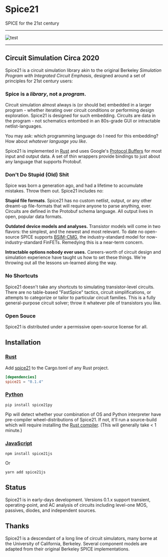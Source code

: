 
# Spice21

SPICE for the 21st century 

---

![test](https://github.com/HW21/Spice21/workflows/test/badge.svg)

--- 

## Circuit Simulation Circa 2020 

Spice21 is a circuit simulation library akin to the original Berkeley 
*Simulation Program with Integrated Circuit Emphasis*,
designed around a set of principles for 21st century users: 

### Spice is a *library*, not a *program*. 

Circuit simulation almost always is (or should be) embedded in a larger program - 
whether iterating over circuit conditions or performing design exploration. 
Spice21 is designed for such embedding. 
Circuits are data in the program - not schematics entombed in an 80s-grade GUI 
or intractable netlist-languages. 

You may ask: which programming language do I need for this embedding? 
How about *whatever language you like*. 

Spice21 is implemented in [Rust](https://www.rust-lang.org/) 
and uses Google's [Protocol Buffers](https://developers.google.com/protocol-buffers) 
for most input and output data. 
A set of thin wrappers provide bindings to just about any language that supports Protobuf. 

### Don't Do Stupid (Old) Shit 

Spice was born a generation ago, and had a lifetime to accumulate mistakes. 
Throw them out. Spice21 includes no: 

**Stupid file formats**. 
Spice21 has no custom netlist, output, or any other dreamt-up file-formats 
that will require anyone to parse anything, ever. 
Circuits are defined in the Protobuf schema language. 
All output lives in open, popular data formats. 

**Outdated device models and analyses.** 
Transistor models will come in two flavors: the simplest, and the newest and most relevant. 
To date no open-source SPICE supports [BSIM-CMG](http://bsim.berkeley.edu/models/bsimcmg/), 
the industry-standard model for now-industry-standard FinFETs. 
Remedying this is a near-term concern. 

**Intractable options nobody ever uses.** 
Careers-worth of circuit design and simulation experience have taught us how to set these things. 
We're throwing out all the lessons un-learned along the way. 

### No Shortcuts

Spice21 doesn't take any shortcuts to simulating transistor-level circuits.
There are no table-based "FastSpice" tactics, circuit simplifications, 
or attempts to categorize or tailor to particular circuit families. 
This is a fully general-purpose circuit solver; 
throw it whatever pile of transistors you like. 

### Open Souce 

Spice21 is distributed under a permissive open-source license for all. 

## Installation 

### [Rust](https://crates.io/crates/spice21) 

Add [spice21](https://crates.io/crates/spice21) to the Cargo.toml of any Rust project. 

```toml
[dependencies]
spice21 = "0.1.4"
```

### [Python](https://pypi.org/project/spice21py/)

`pip install spice21py` 

Pip will detect whether your combination of OS and Python interpreter have 
pre-compiler wheel-distributions of Spice21. If not, it'll run a source-build 
which will require installing the [Rust compiler](https://www.rust-lang.org/tools/install). 
(This will generally take < 1 minute.)

### [JavaScript](https://www.npmjs.com/package/spice21js)

```
npm install spice21js
```

Or 

```
yarn add spice21js
```

## Status

Spice21 is in early-days development. 
Versions 0.1.x support transient, operating-point, and AC analysis of circuits including 
level-one MOS, passives, diodes, and independent sources. 

## Thanks 

Spice21 is a descendant of a long line of circuit simulators, 
many borne at the University of California, Berkeley. 
Several component models are adapted from their original Berkeley SPICE implementations. 

